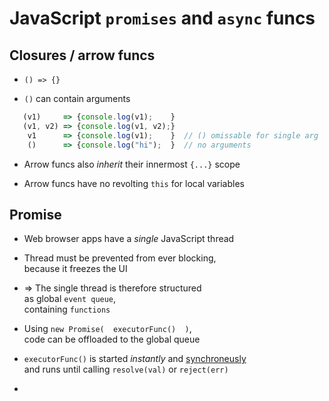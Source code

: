 # JavaScript `promises` and `async` funcs

## Closures / arrow funcs

* `() => {}`

* `()` can contain arguments  

```JavaScript
   (v1)     => {console.log(v1);    }  
   (v1, v2) => {console.log(v1, v2);}  
    v1      => {console.log(v1);    }  // () omissable for single arg
    ()      => {console.log("hi");  }  // no arguments
```

* Arrow funcs also _inherit_ their innermost `{...}` scope

* Arrow funcs have no revolting `this` for local variables

## Promise

* Web browser apps have a _single_ JavaScript thread

* Thread must be prevented from ever blocking,  
  because it freezes the UI

* => The single thread is therefore structured  
  as global `event queue`,  
  containing `functions`

* Using `new Promise(  executorFunc()  )`,  
  code can be offloaded to the global queue

* `executorFunc()` is started _instantly_  and [synchroneusly](https://www.bennadel.com/blog/3296-the-es6-promise-constructor-and-its-executor-function-are-invoked-synchronously.htm)  
  and runs until calling `resolve(val)` or `reject(err)`

* 

